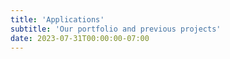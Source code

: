 ```yaml
---
title: 'Applications'
subtitle: 'Our portfolio and previous projects'
date: 2023-07-31T00:00:00-07:00
---
```


